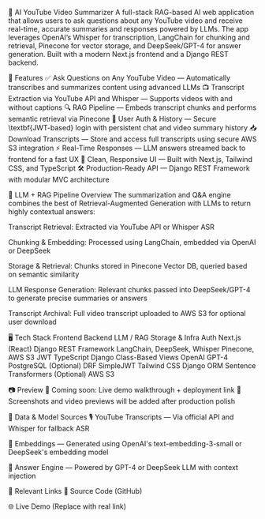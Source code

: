 🧠 AI YouTube Video Summarizer
A full-stack RAG-based AI web application that allows users to ask questions about any YouTube video and receive real-time, accurate summaries and responses powered by LLMs. The app leverages OpenAI’s Whisper for transcription, LangChain for chunking and retrieval, Pinecone for vector storage, and DeepSeek/GPT-4 for answer generation. Built with a modern Next.js frontend and a Django REST backend.

🚀 Features
✅ Ask Questions on Any YouTube Video — Automatically transcribes and summarizes content using advanced LLMs
📺 Transcript Extraction via YouTube API and Whisper — Supports videos with and without captions
🔍 RAG Pipeline — Embeds transcript chunks and performs semantic retrieval via Pinecone
🔐 User Auth & History — Secure \textbf{JWT-based} login with persistent chat and video summary history
📥 Download Transcripts — Store and access full transcripts using secure AWS S3 integration
⚡ Real-Time Responses — LLM answers streamed back to frontend for a fast UX
🎨 Clean, Responsive UI — Built with Next.js, Tailwind CSS, and TypeScript
🛠️ Production-Ready API — Django REST Framework with modular MVC architecture

🧠 LLM + RAG Pipeline Overview
The summarization and Q&A engine combines the best of Retrieval-Augmented Generation with LLMs to return highly contextual answers:

Transcript Retrieval: Extracted via YouTube API or Whisper ASR

Chunking & Embedding: Processed using LangChain, embedded via OpenAI or DeepSeek

Storage & Retrieval: Chunks stored in Pinecone Vector DB, queried based on semantic similarity

LLM Response Generation: Relevant chunks passed into DeepSeek/GPT-4 to generate precise summaries or answers

Transcript Archival: Full video transcript uploaded to AWS S3 for optional user download

🖥️ Tech Stack
Frontend	Backend	LLM / RAG	Storage & Infra	Auth
Next.js (React)	Django REST Framework	LangChain, DeepSeek, Whisper	Pinecone, AWS S3	JWT
TypeScript	Django Class-Based Views	OpenAI GPT-4	PostgreSQL (Optional)	DRF SimpleJWT
Tailwind CSS	Django ORM	Sentence Transformers (Optional)	AWS S3	

📷 Preview
🎥 Coming soon: Live demo walkthrough + deployment link
📎 Screenshots and video previews will be added after production polish

📂 Data & Model Sources
🎙️ YouTube Transcripts — Via official API and Whisper for fallback ASR

🔎 Embeddings — Generated using OpenAI's text-embedding-3-small or DeepSeek's embedding model

🧠 Answer Engine — Powered by GPT-4 or DeepSeek LLM with context injection

🔗 Relevant Links
🔧 Source Code (GitHub)

🌐 Live Demo (Replace with real link)

